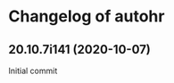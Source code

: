 # Changelog of autohr

[comment]: # (DO NOT MODIFY. new changelog goes here)

## 20.10.7i141 (2020-10-07)

Initial commit
